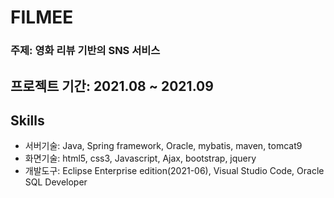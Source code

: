 # FILMEE

### 주제: 영화 리뷰 기반의 SNS 서비스

## 프로젝트 기간: 2021.08 ~ 2021.09

## Skills
* 서버기술: Java, Spring framework, Oracle, mybatis, maven, tomcat9
* 화면기술: html5, css3, Javascript, Ajax, bootstrap, jquery
* 개발도구: Eclipse Enterprise edition(2021-06), Visual Studio Code, Oracle SQL Developer
